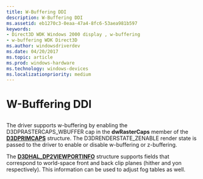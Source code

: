 ```yaml
---
title: W-Buffering DDI
description: W-Buffering DDI
ms.assetid: eb1270c3-0eaa-47a4-8fc6-53aea981b597
keywords:
- Direct3D WDK Windows 2000 display , w-buffering
- w-buffering WDK Direct3D
ms.author: windowsdriverdev
ms.date: 04/20/2017
ms.topic: article
ms.prod: windows-hardware
ms.technology: windows-devices
ms.localizationpriority: medium
---
```


# W-Buffering DDI


## <span id="ddk_w_buffering_ddi_gg"></span><span id="DDK_W_BUFFERING_DDI_GG"></span>


The driver supports w-buffering by enabling the D3DPRASTERCAPS\_WBUFFER cap in the **dwRasterCaps** member of the [**D3DPRIMCAPS**](https://msdn.microsoft.com/library/windows/hardware/ff549034) structure. The D3DRENDERSTATE\_ZENABLE render state is passed to the driver to enable or disable w-buffering or z-buffering.

The [**D3DHAL\_DP2VIEWPORTINFO**](https://msdn.microsoft.com/library/windows/hardware/ff545936) structure supports fields that correspond to world-space front and back clip planes (hither and yon respectively). This information can be used to adjust fog tables as well.

 

 





